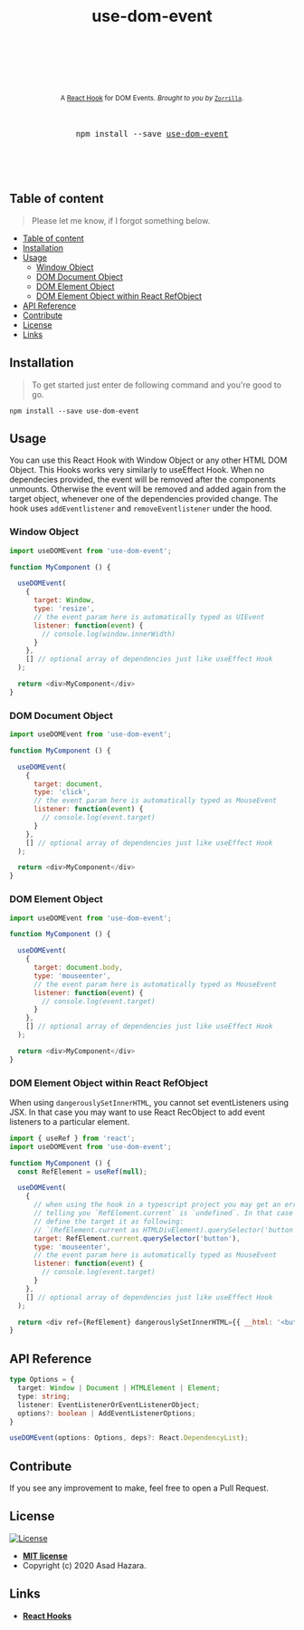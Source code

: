 <div align="center">
  <h1>
    <br/>
    <br/>
    use-dom-event
    <br />
    <br />
    <br />
    <br />
  </h1>
  <sup>
    A <a href="https://reactjs.org/docs/hooks-intro.html">React Hook</a> for DOM Events.</em>
    <em>Brought to you by </em> <a href="https://www.zorrillamedia.com"><code>Zorrilla</code></a>.
  </sup>
  <br />
  <br />
  <br />
  <pre>npm install --save <a href="https://www.npmjs.com/package/use-dom-event">use-dom-event</a></pre>
  <br />
  <br />
  <br />
</div>

## Table of content

> Please let me know, if I forgot something below.

- [Table of content](#table-of-content)
- [Installation](#installation)
- [Usage](#usage)
  - [Window Object](#window-object)
  - [DOM Document Object](#dom-document-object)
  - [DOM Element Object](#dom-element-object)
  - [DOM Element Object within React RefObject](#dom-element-object-within-react-refobject)
- [API Reference](#api-reference)
- [Contribute](#contribute)
- [License](#license)
- [Links](#links)

## Installation

> To get started just enter de following command and you're good to go.

    npm install --save use-dom-event

## Usage

You can use this React Hook with Window Object or any other HTML DOM Object. This Hooks works very similarly to useEffect Hook. When no dependecies provided, the event will be removed after the components unmounts. Otherwise the event will be removed and added again from the target object, whenever one of the dependencies provided change. The hook uses `addEventlistener` and `removeEventlistener` under the hood.

### Window Object

```javascript
import useDOMEvent from 'use-dom-event';

function MyComponent () {

  useDOMEvent(
    {
      target: Window,
      type: 'resize',
      // the event param here is automatically typed as UIEvent
      listener: function(event) {
        // console.log(window.innerWidth)
      }
    },
    [] // optional array of dependencies just like useEffect Hook
  );

  return <div>MyComponent</div>
}
```

### DOM Document Object

```javascript
import useDOMEvent from 'use-dom-event';

function MyComponent () {

  useDOMEvent(
    {
      target: document,
      type: 'click',
      // the event param here is automatically typed as MouseEvent
      listener: function(event) {
        // console.log(event.target)
      }
    },
    [] // optional array of dependencies just like useEffect Hook
  );

  return <div>MyComponent</div>
}
```
### DOM Element Object

```javascript
import useDOMEvent from 'use-dom-event';

function MyComponent () {

  useDOMEvent(
    {
      target: document.body,
      type: 'mouseenter',
      // the event param here is automatically typed as MouseEvent
      listener: function(event) {
        // console.log(event.target)
      }
    },
    [] // optional array of dependencies just like useEffect Hook
  );

  return <div>MyComponent</div>
}
```

### DOM Element Object within React RefObject

When using `dangerouslySetInnerHTML`, you cannot set eventListeners using JSX. In that case you may want to use React RecObject to add event listeners to a particular element.

```javascript
import { useRef } from 'react';
import useDOMEvent from 'use-dom-event';

function MyComponent () {
  const RefElement = useRef(null);

  useDOMEvent(
    {
      // when using the hook in a typescript project you may get an error
      // telling you `RefElement.current` is `undefined`. In that case just
      // define the target it as following:
      // `(RefElement.current as HTMLDivElement).querySelector('button')`
      target: RefElement.current.querySelector('button'),
      type: 'mouseenter',
      // the event param here is automatically typed as MouseEvent
      listener: function(event) {
        // console.log(event.target)
      }
    },
    [] // optional array of dependencies just like useEffect Hook
  );

  return <div ref={RefElement} dangerouslySetInnerHTML={{ __html: '<button>Inner Button</button>' }} />
}
```

## API Reference

```typescript
type Options = {
  target: Window | Document | HTMLElement | Element;
  type: string;
  listener: EventListenerOrEventListenerObject;
  options?: boolean | AddEventListenerOptions;
}

useDOMEvent(options: Options, deps?: React.DependencyList);
```

## Contribute

If you see any improvement to make, feel free to open a Pull Request.

## License

[![License](http://img.shields.io/:license-mit-blue.svg?style=flat-square)](http://badges.mit-license.org)

- **[MIT license](http://opensource.org/licenses/mit-license.php)**
- Copyright (c) 2020 Asad Hazara.

## Links
- **[React Hooks](https://reactjs.org/docs/hooks-intro.html)**